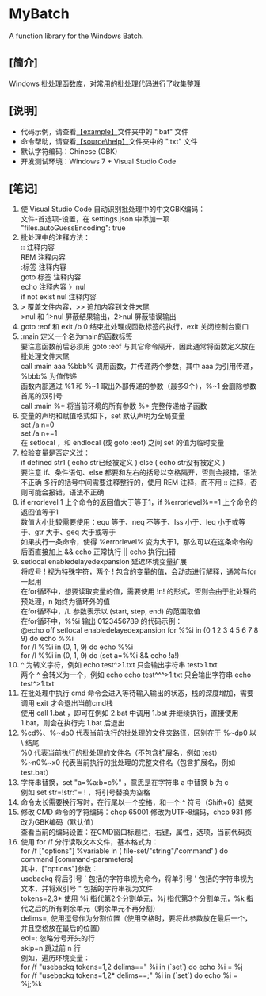 # MyBatch
A function library for the Windows Batch.  
  
## [简介]
Windows 批处理函数库，对常用的批处理代码进行了收集整理  

## [说明]
- 代码示例，请查看<a href="example\">【example】</a>文件夹中的 ".bat" 文件  
- 命令帮助，请查看<a href="source\help\">【source\help】</a>文件夹中的 ".txt" 文件  
- 默认字符编码：Chinese (GBK)  
- 开发测试环境：Windows 7 + Visual Studio Code  

## [笔记]
01. 使 Visual Studio Code 自动识别批处理中的中文GBK编码：  
    文件-首选项-设置，在 settings.json 中添加一项 "files.autoGuessEncoding": true  
02. 批处理中的注释方法：  
    :: 注释内容  
    REM 注释内容  
    :标签 注释内容  
    goto 标签 注释内容  
    echo 注释内容 〉nul  
    if not exist nul 注释内容  
03. \> 覆盖文件内容，>> 追加内容到文件末尾  
    \>nul 和 1>nul 屏蔽结果输出，2>nul 屏蔽错误输出  
04. goto :eof 和 exit /b 0 结束批处理或函数标签的执行，exit 关闭控制台窗口  
05. :main 定义一个名为main的函数标签  
    要注意函数前后必须用 goto :eof 与其它命令隔开，因此通常将函数定义放在批处理文件末尾  
    call :main aaa %bbb% 调用函数，并传递两个参数，其中 aaa 为引用传递，%bbb% 为值传递  
    函数内部通过 %1 和 %~1 取出外部传递的参数（最多9个），%~1 会删除参数首尾的双引号  
    call :main %* 将当前环境的所有参数 %* 完整传递给子函数  
06. 变量的声明和赋值格式如下，set 默认声明为全局变量  
    set /a n=0  
    set /a n+=1  
    在 setlocal ，和 endlocal (或 goto :eof) 之间 set 的值为临时变量  
07. 检验变量是否定义过：  
    if defined str1 ( echo str已经被定义 ) else ( echo str没有被定义 )  
    要注意 if、条件语句、else 都要和左右的括号以空格隔开，否则会报错，语法不正确
    多行的括号中间需要注释整行的，使用 REM 注释，而不用 :: 注释，否则可能会报错，语法不正确
08. if errorlevel 1 上个命令的返回值大于等于1，if %errorlevel%==1 上个命令的返回值等于1  
    数值大小比较需要使用：equ 等于、neq 不等于、lss 小于、leq 小于或等于、gtr 大于、geq 大于或等于  
    如果执行一条命令，使得 %errorlevel% 变为大于1，那么可以在这条命令的后面直接加上 && echo 正常执行 || echo 执行出错  
09. setlocal enabledelayedexpansion 延迟环境变量扩展  
    将叹号 ! 视为特殊字符，两个 ! 包含的变量的值，会动态进行解释，通常与for一起用  
    在for循环中，想要读取变量的值，需要使用 !n! 的形式，否则会由于批处理的预处理，n 始终为循环外的值  
    在for循环中，/L 参数表示以 (start, step, end) 的范围取值  
    在for循环中，%%i 
    输出 0123456789 的代码示例：  
    @echo off
    setlocal enabledelayedexpansion
    for %%i in (0 1 2 3 4 5 6 7 8 9) do echo %%i  
    for /l %%i in (0, 1, 9) do echo %%i  
    for /l %%i in (0, 1, 9) do (set a=%%i && echo !a!)  
10. ^ 为转义字符，例如 echo test^>1.txt 只会输出字符串 test>1.txt  
    两个 ^ 会转义为一个，例如 echo echo test^^^>1.txt 只会输出字符串 echo test^>1.txt  
11. 在批处理中执行 cmd 命令会进入等待输入输出的状态，栈的深度增加，需要调用 exit 才会退出当前cmd栈  
    使用 call 1.bat ，即可在例如 2.bat 中调用 1.bat 并继续执行，直接使用 1.bat，则会在执行完 1.bat 后退出  
12. %cd%、%~dp0 代表当前执行的批处理的文件夹路径，区别在于 %~dp0 以 \ 结尾  
    %0 代表当前执行的批处理的文件名（不包含扩展名，例如 test）
    %~n0%~x0 代表当前执行的批处理的完整文件名（包含扩展名，例如 test.bat）
13. 字符串替换，set "a=%a:b=c%" ，意思是在字符串 a 中替换 b 为 c  
    例如 set str=!str:"= ! ，将引号替换为空格  
14. 命令太长需要换行写时，在行尾以一个空格，和一个 ^ 符号（Shift+6）结束  
15. 修改 CMD 命令的字符编码：chcp 65001 修改为UTF-8编码，chcp 931 修改为GBK编码（默认值）  
    查看当前的编码设置：在CMD窗口标题栏，右键，属性，选项，当前代码页  
16. 使用 for /f 分行读取文本文件，基本格式为：  
    for /f ["options"] %variable in ( file-set/"string"/'command' ) do command [command-parameters]  
    其中，["options"]参数：  
    usebackq 将后引号 \` 包括的字符串视为命令，将单引号 ' 包括的字符串视为文本，并将双引号 " 包括的字符串视为文件  
    tokens=2,3* 使用 %i 指代第2个分割单元，%j 指代第3个分割单元，%k 指代之后的所有剩余单元（剩余单元不再分割）  
    delims=, 使用逗号作为分割位置（使用空格时，要将此参数放在最后一个，并且空格放在最后的位置）  
    eol=; 忽略分号开头的行  
    skip=n 跳过前 n 行  
    例如，遍历环境变量：  
    for /f "usebackq tokens=1,2 delims==" %i in (\`set\`) do echo %i = %j  
    for /f "usebackq tokens=1,2* delims==;" %i in (\`set\`) do echo %i = %j;%k  